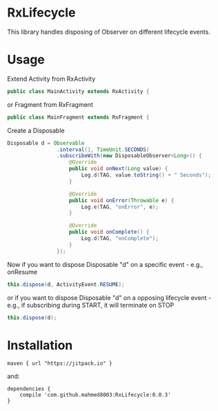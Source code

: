 # RxLifecycle
This library handles disposing of Observer on different lifecycle events.
# Usage
Extend Activity from RxActivity
```java
public class MainActivity extends RxActivity {
```
or Fragment from RxFragment
```java
public class MainFragment extends RxFragment {
```
Create a Disposable
```java
Disposable d = Observable
                .interval(1, TimeUnit.SECONDS)
                .subscribeWith(new DisposableObserver<Long>() {
                    @Override
                    public void onNext(Long value) {
                        Log.d(TAG, value.toString() + " Seconds");
                    }

                    @Override
                    public void onError(Throwable e) {
                        Log.e(TAG, "onError", e);
                    }

                    @Override
                    public void onComplete() {
                        Log.d(TAG, "onComplete");
                    }
                });
```
Now if you want to dispose Disposable "d" on a specific event - e.g., onResume
```java
this.dispose(d, ActivityEvent.RESUME);
```
or if you want to dispose Disposable "d" on a opposing lifecycle event - e.g., if subscribing during START, it will terminate on STOP
```java
this.dispose(d);
```
# Installation
```script
maven { url "https://jitpack.io" }
```
and:
```script
dependencies {
    compile 'com.github.mahmed8003:RxLifecycle:0.0.3'
}
```